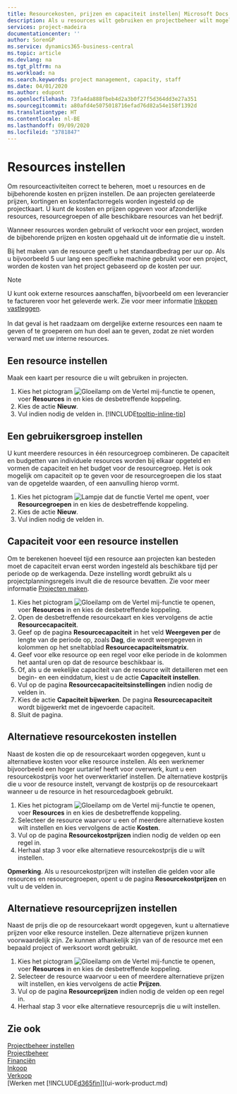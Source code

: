 ```yaml
---
title: Resourcekosten, prijzen en capaciteit instellen| Microsoft Docs
description: Als u resources wilt gebruiken en projectbeheer wilt mogelijk maken, geeft u kosten en prijzen voor afzonderlijke resources of resourcegroepen op en stelt u de resourcecapaciteit in.
services: project-madeira
documentationcenter: ''
author: SorenGP
ms.service: dynamics365-business-central
ms.topic: article
ms.devlang: na
ms.tgt_pltfrm: na
ms.workload: na
ms.search.keywords: project management, capacity, staff
ms.date: 04/01/2020
ms.author: edupont
ms.openlocfilehash: 73fa4da888fbeb4d2a3b0f27f5d364dd3e27a351
ms.sourcegitcommit: a80afd4e5075018716efad76d82a54e158f1392d
ms.translationtype: HT
ms.contentlocale: nl-BE
ms.lasthandoff: 09/09/2020
ms.locfileid: "3781847"
---
```

# <a name="set-up-resources"></a>Resources instellen
Om resourceactiviteiten correct te beheren, moet u resources en de bijbehorende kosten en prijzen instellen. De aan projecten gerelateerde prijzen, kortingen en kostenfactorregels worden ingesteld op de projectkaart. U kunt de kosten en prijzen opgeven voor afzonderlijke resources, resourcegroepen of alle beschikbare resources van het bedrijf.

Wanneer resources worden gebruikt of verkocht voor een project, worden de bijbehorende prijzen en kosten opgehaald uit de informatie die u instelt.

Bij het maken van de resource geeft u het standaardbedrag per uur op. Als u bijvoorbeeld 5 uur lang een specifieke machine gebruikt voor een project, worden de kosten van het project gebaseerd op de kosten per uur.

> [!NOTE]
> U kunt ook externe resources aanschaffen, bijvoorbeeld om een leverancier te factureren voor het geleverde werk. Zie voor meer informatie [Inkopen vastleggen](purchasing-how-record-purchases.md).<br /><br />
> In dat geval is het raadzaam om dergelijke externe resources een naam te geven of te groeperen om hun doel aan te geven, zodat ze niet worden verward met uw interne resources.

## <a name="to-set-up-a-resource"></a>Een resource instellen
Maak een kaart per resource die u wilt gebruiken in projecten.

1. Kies het pictogram ![Gloeilamp om de Vertel mij-functie te openen](media/ui-search/search_small.png "Vertel me wat u wilt doen"), voer **Resources** in en kies de desbetreffende koppeling.
2. Kies de actie **Nieuw**.
3. Vul indien nodig de velden in. [!INCLUDE[tooltip-inline-tip](includes/tooltip-inline-tip_md.md)]  

## <a name="to-set-up-a-resource-group"></a>Een gebruikersgroep instellen
U kunt meerdere resources in één resourcegroep combineren. De capaciteit en budgetten van individuele resources worden bij elkaar opgeteld en vormen de capaciteit en het budget voor de resourcegroep. Het is ook mogelijk om capaciteit op te geven voor de resourcegroepen die los staat van de opgetelde waarden, of een aanvulling hierop vormt.

1. Kies het pictogram ![Lampje dat de functie Vertel me opent](media/ui-search/search_small.png "Vertel me wat u wilt doen"), voer **Resourcegroepen** in en kies de desbetreffende koppeling.
2. Kies de actie **Nieuw**.
3. Vul indien nodig de velden in.

## <a name="to-set-capacity-for-a-resource"></a>Capaciteit voor een resource instellen
Om te berekenen hoeveel tijd een resource aan projecten kan besteden moet de capaciteit ervan eerst worden ingesteld als beschikbare tijd per periode op de werkagenda. Deze instelling wordt gebruikt als u projectplanningsregels invult die de resource bevatten. Zie voor meer informatie [Projecten maken](projects-how-create-jobs.md).

1. Kies het pictogram ![Gloeilamp om de Vertel mij-functie te openen](media/ui-search/search_small.png "Vertel me wat u wilt doen"), voer **Resources** in en kies de desbetreffende koppeling.
2. Open de desbetreffende resourcekaart en kies vervolgens de actie **Resourcecapaciteit**.
3. Geef op de pagina **Resourcecapaciteit** in het veld **Weergeven per** de lengte van de periode op, zoals **Dag**, die wordt weergegeven in kolommen op het sneltabblad **Resourcecapaciteitsmatrix**.
4. Geef voor elke resource op een regel voor elke periode in de kolommen het aantal uren op dat de resource beschikbaar is.
5. Of, als u de wekelijke capaciteit van de resource wilt detailleren met een begin- en een einddatum, kiest u de actie **Capaciteit instellen**.
6. Vul op de pagina **Resourcecapaciteitsinstellingen** indien nodig de velden in.
7. Kies de actie **Capaciteit bijwerken**. De pagina **Resourcecapaciteit** wordt bijgewerkt met de ingevoerde capaciteit.
8. Sluit de pagina.

## <a name="to-set-up-alternate-resource-costs"></a>Alternatieve resourcekosten instellen
Naast de kosten die op de resourcekaart worden opgegeven, kunt u alternatieve kosten voor elke resource instellen. Als een werknemer bijvoorbeeld een hoger uurtarief heeft voor overwerk, kunt u een resourcekostprijs voor het overwerktarief instellen. De alternatieve kostprijs die u voor de resource instelt, vervangt de kostprijs op de resourcekaart wanneer u de resource in het resourcedagboek gebruikt.

1. Kies het pictogram ![Gloeilamp om de Vertel mij-functie te openen](media/ui-search/search_small.png "Vertel me wat u wilt doen"), voer **Resources** in en kies de desbetreffende koppeling.  
2. Selecteer de resource waarvoor u een of meerdere alternatieve kosten wilt instellen en kies vervolgens de actie **Kosten**.  
3. Vul op de pagina **Resourcekostprijzen** indien nodig de velden op een regel in.  
4. Herhaal stap 3 voor elke alternatieve resourcekostprijs die u wilt instellen.

**Opmerking**. Als u resourcekostprijzen wilt instellen die gelden voor alle resources en resourcegroepen, opent u de pagina **Resourcekostprijzen** en vult u de velden in.

## <a name="to-set-up-alternate-resource-prices"></a>Alternatieve resourceprijzen instellen
Naast de prijs die op de resourcekaart wordt opgegeven, kunt u alternatieve prijzen voor elke resource instellen. Deze alternatieve prijzen kunnen voorwaardelijk zijn. Ze kunnen afhankelijk zijn van of de resource met een bepaald project of werksoort wordt gebruikt.

1. Kies het pictogram ![Gloeilamp om de Vertel mij-functie te openen](media/ui-search/search_small.png "Vertel me wat u wilt doen"), voer **Resources** in en kies de desbetreffende koppeling.
2. Selecteer de resource waarvoor u een of meerdere alternatieve prijzen wilt instellen, en kies vervolgens de actie **Prijzen**.
3. Vul op de pagina **Resourceprijzen** indien nodig de velden op een regel in.
4. Herhaal stap 3 voor elke alternatieve resourceprijs die u wilt instellen.

## <a name="see-also"></a>Zie ook
[Projectbeheer instellen](projects-setup-projects.md)  
[Projectbeheer](projects-manage-projects.md)  
[Financiën](finance.md)  
[Inkoop](purchasing-manage-purchasing.md)         
[Verkoop](sales-manage-sales.md)      
[Werken met [!INCLUDE[d365fin](includes/d365fin_md.md)]](ui-work-product.md)  
